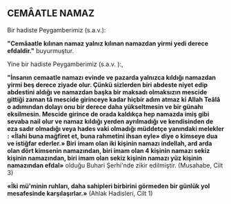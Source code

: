 ## CEMÂATLE NAMAZ

Bir hadiste Peygamberimiz (s.a.v.):

**"Cemâaatle kılınan namaz yalnız kılınan na­mazdan yirmi yedi derece efdaldir."** buyurmuş­tur.

Yine bir hadiste Peygamberimiz (s.a.v. ):,

**"İnsanın cemaatle namazı evinde ve pazar­da yalnızca kıldığı namazdan yirmi beş derece ziyade olur. Çünkü sizlerden biri abdeste niyet edip abdestini aldığı ve namazdan başka bir maksadı olmaksızın mescide gittiği zaman tâ mescide girinceye kadar hiçbir adım atmaz ki Allah Teâlâ o adımından dolayı onu bir derece daha yükseltmesin ve bir günahı eksilmesin. Mes­cide girince de orada kaldıkça hep namazda imiş gibi sevaba nail olur ve namaz kıldığı yer­den ayrılmadığı ve kendisinden de eza sadır ol­madığı veya hades vaki olmadığı müddetçe ya­nındaki melekler :**
**«İlahi buna mağfiret et, buna rahmetini ih­san eyle» diye o kimseye dua ve istiğfar ederler.» Biri** **imam olan iki kişinin namazı indellah, ard arda olan dört kimsenin namazından, biri imam olan 4 kişinin namazı sekiz kişinin na­mazından, biri imam olan sekiz kişinin namazı yüz kişinin namazından efdal»** olduğu Buhari Şerhi'nde zikir edilmiştir. (Musahabe, Cilt 3)

**«İki mü'minin ruhları, daha sahipleri birbi­rini görmeden bir günlük yol mesafesinde karşılaşırlar.»** (Ahlak Hadisleri, Cilt 1)
